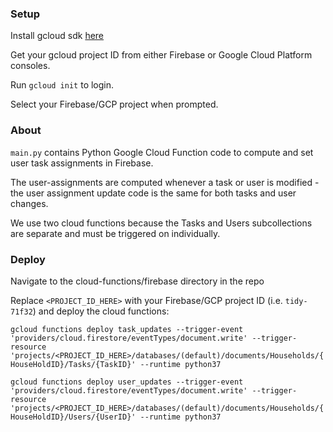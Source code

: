 ### Setup
Install gcloud sdk [here](https://cloud.google.com/sdk/install)

Get your gcloud project ID from either Firebase or Google Cloud Platform consoles.

Run `gcloud init` to login.

Select your Firebase/GCP project when prompted.

### About
`main.py` contains Python Google Cloud Function code to compute and set user task assignments in Firebase.

The user-assignments are computed whenever a task or user is modified - the user assignment update code is the same for both tasks and user changes.

We use two cloud functions because the Tasks and Users subcollections are separate and must be triggered on individually.

### Deploy 
Navigate to the cloud-functions/firebase directory in the repo

Replace `<PROJECT_ID_HERE>` with your Firebase/GCP project ID (i.e. `tidy-71f32`) and deploy the cloud functions:

`gcloud functions deploy task_updates --trigger-event 'providers/cloud.firestore/eventTypes/document.write' --trigger-resource 'projects/<PROJECT_ID_HERE>/databases/(default)/documents/Households/{HouseHoldID}/Tasks/{TaskID}' --runtime python37`


`gcloud functions deploy user_updates --trigger-event 'providers/cloud.firestore/eventTypes/document.write' --trigger-resource 'projects/<PROJECT_ID_HERE>/databases/(default)/documents/Households/{HouseHoldID}/Users/{UserID}' --runtime python37`

